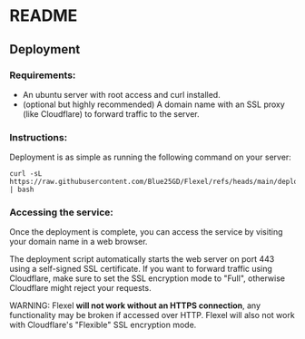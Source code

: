 # README

## Deployment

### Requirements:
- An ubuntu server with root access and curl installed.
- (optional but highly recommended) A domain name with an SSL proxy (like Cloudflare) to forward traffic to the server.

### Instructions:

Deployment is as simple as running the following command on your server:

```shell
curl -sL https://raw.githubusercontent.com/Blue25GD/Flexel/refs/heads/main/deploy.sh | bash
```

### Accessing the service:

Once the deployment is complete, you can access the service by visiting your domain name in a web browser.

The deployment script automatically starts the web server on port 443 using a self-signed SSL certificate. 
If you want to forward traffic using Cloudflare, make sure to set the SSL encryption mode to "Full", 
otherwise Cloudflare might reject your requests.

WARNING: Flexel **will not work without an HTTPS connection**, any functionality may be broken if accessed over HTTP.
Flexel will also not work with Cloudflare's "Flexible" SSL encryption mode.